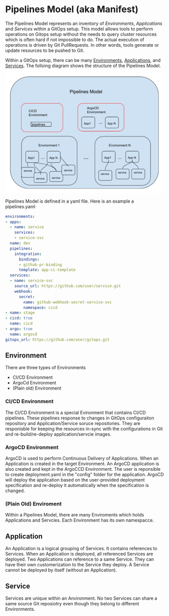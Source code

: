 # Pipelines Model (aka Manifest)

The Pipelines Model represents an inventory of _Environments_, _Applications_ and _Services_ within a GitOps setup.  This model allows tools to perform operations on Gitops setup without the needs to query cluster resources which is often hard if not impossible to do.  The actual execution of operations is driven by Git PullRequests.  In other words, tools generate or update resources to be pushed to Git.

Within a GitOps setup, there can be many [Environments](#Environment), [Applications](#Application), and [Services](#Service).  The folloing diagram shows the structure of the Pipelines Model.


![Manifest Model](img/pipelines_model.png)
 

Pipelines Model is defined in a yaml file.   Here is an example a pipelines.yaml

```yaml
environments:
- apps:
  - name: service
    services:
    - service-svc
  name: dev
  pipelines:
    integration:
      bindings:
      - github-pr-binding
      template: app-ci-template
  services:
  - name: service-svc
    source_url: https://github.com/user/service.git
    webhook:
      secret:
        name: github-webhook-secret-service-svc
        namespace: cicd
- name: stage
- cicd: true
  name: cicd
- argo: true
  name: argocd
gitops_url: https://github.com/user/gitops.git
```

## Environment

There are three types of Environments
* CI/CD Environment
* ArgoCd Environment 
* (Plain old) Environment

### CI/CD Environment

The CI/CD Environment is a special Evironment that contains CI/CD pipelines.   These pipelines response to changes in GitOps configuraiton repository and Application/Service soruce repositories.   They are responisble for keeping the resources in-sync with the configurations in Git and re-build/re-deploy application/servcie images.

### ArgoCD Environment

ArgoCD is used to perform Continuous Delivery of Applications.   When an Application is created in the target Environment.  An ArgoCD application is also created and kept in the ArgoCCD Environment.  The user is reponsible to create deployment.yaml in the "config" folder for the application.  ArgoCD will deploy the application based on the user-provided deployment specification and re-deploy it automatically when the specification is changed.

### (Plain Old) Enviroment

Within a Pipelines Model, there are many Enviroments which holds Applications and Servcies.  Each Environment has its own namespacce.

## Application

An Application is a logical grouping of Services.  It contains references to Services.   When an Application is deployed, all referenced Services are deployed.   Two Applications can reference to a same Service.  They can have their own customerization to the Service they deploy.  A Service cannot be deployed by itself (without an Application).

## Service

Services are unique within an Anvironment.  No two Services can share a same source Git reposiotry even though they belong to different Environments.